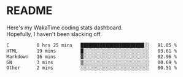 # README

Here's my WakaTime coding stats dashboard.  
Hopefully, I haven't been slacking off.

<!--START_SECTION:waka-->

```txt
C          8 hrs 25 mins   ███████████████████████░░   91.85 %
HTML       19 mins         █░░░░░░░░░░░░░░░░░░░░░░░░   03.61 %
Markdown   16 mins         ▓░░░░░░░░░░░░░░░░░░░░░░░░   02.96 %
GN         3 mins          ▒░░░░░░░░░░░░░░░░░░░░░░░░   00.69 %
Other      2 mins          ░░░░░░░░░░░░░░░░░░░░░░░░░   00.51 %
```

<!--END_SECTION:waka-->